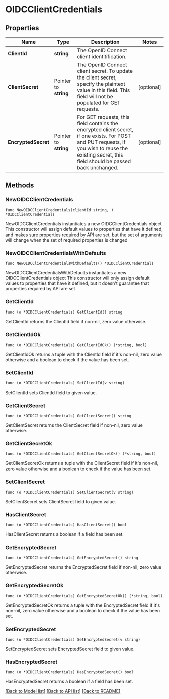 # OIDCClientCredentials

## Properties

Name | Type | Description | Notes
------------ | ------------- | ------------- | -------------
**ClientId** | **string** | The OpenID Connect client identitification. | 
**ClientSecret** | Pointer to **string** | The OpenID Connect client secret. To update the client secret, specify the plaintext value in this field.  This field will not be populated for GET requests. | [optional] 
**EncryptedSecret** | Pointer to **string** | For GET requests, this field contains the encrypted client secret, if one exists.  For POST and PUT requests, if you wish to reuse the existing secret, this field should be passed back unchanged. | [optional] 

## Methods

### NewOIDCClientCredentials

`func NewOIDCClientCredentials(clientId string, ) *OIDCClientCredentials`

NewOIDCClientCredentials instantiates a new OIDCClientCredentials object
This constructor will assign default values to properties that have it defined,
and makes sure properties required by API are set, but the set of arguments
will change when the set of required properties is changed

### NewOIDCClientCredentialsWithDefaults

`func NewOIDCClientCredentialsWithDefaults() *OIDCClientCredentials`

NewOIDCClientCredentialsWithDefaults instantiates a new OIDCClientCredentials object
This constructor will only assign default values to properties that have it defined,
but it doesn't guarantee that properties required by API are set

### GetClientId

`func (o *OIDCClientCredentials) GetClientId() string`

GetClientId returns the ClientId field if non-nil, zero value otherwise.

### GetClientIdOk

`func (o *OIDCClientCredentials) GetClientIdOk() (*string, bool)`

GetClientIdOk returns a tuple with the ClientId field if it's non-nil, zero value otherwise
and a boolean to check if the value has been set.

### SetClientId

`func (o *OIDCClientCredentials) SetClientId(v string)`

SetClientId sets ClientId field to given value.


### GetClientSecret

`func (o *OIDCClientCredentials) GetClientSecret() string`

GetClientSecret returns the ClientSecret field if non-nil, zero value otherwise.

### GetClientSecretOk

`func (o *OIDCClientCredentials) GetClientSecretOk() (*string, bool)`

GetClientSecretOk returns a tuple with the ClientSecret field if it's non-nil, zero value otherwise
and a boolean to check if the value has been set.

### SetClientSecret

`func (o *OIDCClientCredentials) SetClientSecret(v string)`

SetClientSecret sets ClientSecret field to given value.

### HasClientSecret

`func (o *OIDCClientCredentials) HasClientSecret() bool`

HasClientSecret returns a boolean if a field has been set.

### GetEncryptedSecret

`func (o *OIDCClientCredentials) GetEncryptedSecret() string`

GetEncryptedSecret returns the EncryptedSecret field if non-nil, zero value otherwise.

### GetEncryptedSecretOk

`func (o *OIDCClientCredentials) GetEncryptedSecretOk() (*string, bool)`

GetEncryptedSecretOk returns a tuple with the EncryptedSecret field if it's non-nil, zero value otherwise
and a boolean to check if the value has been set.

### SetEncryptedSecret

`func (o *OIDCClientCredentials) SetEncryptedSecret(v string)`

SetEncryptedSecret sets EncryptedSecret field to given value.

### HasEncryptedSecret

`func (o *OIDCClientCredentials) HasEncryptedSecret() bool`

HasEncryptedSecret returns a boolean if a field has been set.


[[Back to Model list]](../README.md#documentation-for-models) [[Back to API list]](../README.md#documentation-for-api-endpoints) [[Back to README]](../README.md)


